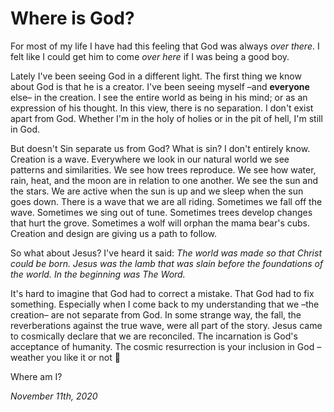 # Where is God?

For most of my life I have had this feeling that God was always *over there*. I felt like I could get him to come *over here* if I was being a good boy.

Lately I've been seeing God in a different light. The first thing we know about God is that he is a creator. I've been seeing myself –and **everyone** else– in the creation. I see the entire world as being in his mind; or as an expression of his thought. In this view, there is no separation. I don't exist apart from God. Whether I'm in the holy of holies or in the pit of hell, I'm still in God.

But doesn't Sin separate us from God? What is sin? I don't entirely know. Creation is a wave. Everywhere we look in our natural world we see patterns and similarities. We see how trees reproduce. We see how water, rain, heat, and the moon are in relation to one another. We see the sun and the stars. We are active when the sun is up and we sleep when the sun goes down. There is a wave that we are all riding. Sometimes we fall off the wave. Sometimes we sing out of tune. Sometimes trees develop changes that hurt the grove. Sometimes a wolf will orphan the mama bear's cubs. Creation and design are giving us a path to follow.

So what about Jesus? I've heard it said: *The world was made so that Christ could be born. Jesus was the lamb that was slain before the foundations of the world. In the beginning was The Word.*

It's hard to imagine that God had to correct a mistake. That God had to fix something. Especially when I come back to my understanding that we –the creation– are not separate from God. In some strange way, the fall, the reverberations against the true wave, were all part of the story. Jesus came to cosmically declare that we are reconciled. The incarnation is God's acceptance of humanity. The cosmic resurrection is your inclusion in God –weather you like it or not 🤪

Where am I?

*November 11th, 2020*
